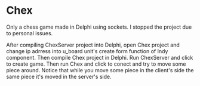 # Chex
Only a chess game made in Delphi using sockets. I stopped the project due to personal issues.

After compiling ChexServer project into Delphi, open Chex project and change ip adrress into 
u_board unit's create form function of Indy component. Then compile Chex project in Delphi. 
Run ChexServer and click to create game. Then run Chex and click to conect and try to move some 
piece around. Notice that while you move some piece in the client's side the same piece it's moved
in the server's side. 
 
